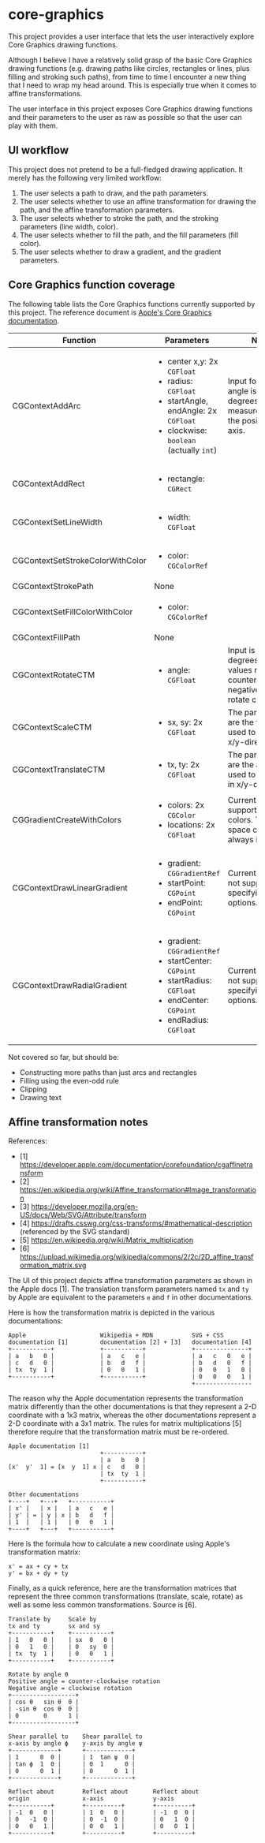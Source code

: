 # core-graphics

This project provides a user interface that lets the user interactively explore Core Graphics drawing functions.

Although I believe I have a relatively solid grasp of the basic Core Graphics drawing functions (e.g. drawing paths like circles, rectangles or lines, plus filling and stroking such paths), from time to time I encounter a new thing that I need to wrap my head around. This is especially true when it comes to affine transformations.

The user interface in this project exposes Core Graphics drawing functions and their parameters to the user as raw as possible so that the user can play with them.

## UI workflow

This project does not pretend to be a full-fledged drawing application. It merely has the following very limited workflow:

1. The user selects a path to draw, and the path parameters.
2. The user selects whether to use an affine transformation for drawing the path, and the affine transformation parameters.
3. The user selects whether to stroke the path, and the stroking parameters (line width, color).
4. The user selects whether to fill the path, and the fill parameters (fill color).
5. The user selects whether to draw a gradient, and the gradient parameters.

## Core Graphics function coverage

The following table lists the Core Graphics functions currently supported by this project. The reference document is [Apple's Core Graphics documentation](https://developer.apple.com/documentation/coregraphics?language=objc).

| Function         | Parameters | Notes |
|------------------|------------|-------|
| CGContextAddArc | <ul><li>center x,y: 2x `CGFloat`</li> <li>radius: `CGFloat`</li> <li>startAngle, endAngle: 2x `CGFloat`</li> <li>clockwise: `boolean` (actually `int`)</li></ul> | Input for start/end angle is in degrees, measured from the positive x-axis. |
| CGContextAddRect | <ul><li>rectangle: `CGRect`</li></ul> | |
| CGContextSetLineWidth | <ul><li>width: `CGFloat`</li></ul> | |
| CGContextSetStrokeColorWithColor | <ul><li>color: `CGColorRef`</li></ul> | |
| CGContextStrokePath | None | |
| CGContextSetFillColorWithColor | <ul><li>color: `CGColorRef`</li></ul> | |
| CGContextFillPath | None | |
| CGContextRotateCTM | <ul><li>angle: `CGFloat`</li></ul> | Input is in degrees, positive values rotate counterclockwise, negative values rotate clockwise. |
| CGContextScaleCTM | <ul><li>sx, sy: 2x `CGFloat`</li></ul> | The parameters are the factors used to scale in x/y-direction. |
| CGContextTranslateCTM | <ul><li>tx, ty: 2x `CGFloat`</li></ul> | The parameters are the amounts used to translate in x/y-direction. |
| CGGradientCreateWithColors | <ul><li>colors: 2x `CGColor`</li> <li>locations: 2x `CGFloat`</li></ul> | Currently supports only two colors. The color space currently always is RGB. |
| CGContextDrawLinearGradient | <ul><li>gradient: `CGGradientRef`</li> <li>startPoint: `CGPoint`</li> <li>endPoint: `CGPoint`</li></ul> | Currently does not support specifying options. |
| CGContextDrawRadialGradient | <ul><li>gradient: `CGGradientRef`</li> <li>startCenter: `CGPoint`</li> <li>startRadius: `CGFloat`</li> <li>endCenter: `CGPoint`</li> <li>endRadius: `CGFloat`</li></ul> | Currently does not support specifying options. |

Not covered so far, but should be:

* Constructing more paths than just arcs and rectangles
* Filling using the even-odd rule
* Clipping
* Drawing text

## Affine transformation notes

References:

- [1] https://developer.apple.com/documentation/corefoundation/cgaffinetransform
- [2] https://en.wikipedia.org/wiki/Affine_transformation#Image_transformation
- [3] https://developer.mozilla.org/en-US/docs/Web/SVG/Attribute/transform
- [4] https://drafts.csswg.org/css-transforms/#mathematical-description (referenced by the SVG standard)
- [5] https://en.wikipedia.org/wiki/Matrix_multiplication
- [6] https://upload.wikimedia.org/wikipedia/commons/2/2c/2D_affine_transformation_matrix.svg

The UI of this project depicts affine transformation parameters as shown in the Apple docs [1]. The translation transform parameters named `tx` and `ty` by Apple are equivalent to the parameters `e` and `f` in other documentations.

Here is how the transformation matrix is depicted in the various documentations:

```
Apple                     Wikipedia + MDN           SVG + CSS
documentation [1]         documentation [2] + [3]   documentation [4]
+-----------+             +-----------+             +---------------+
| a   b   0 |             | a   c   e |             | a   c   0   e |
| c   d   0 |             | b   d   f |             | b   d   0   f |
| tx  ty  1 |             | 0   0   1 |             | 0   0   1   0 |
+-----------+             +-----------+             | 0   0   0   1 |
                                                    +----------------
```

The reason why the Apple documentation represents the transformation matrix differently than the other documentations is that they represent a 2-D coordinate with a 1x3 matrix, whereas the other documentations represent a 2-D coordinate with a 3x1 matrix. The rules for matrix multiplications [5] therefore require that the transformation matrix must be re-ordered.

```
Apple documentation [1]
                          +-----------+
                          | a   b   0 |
[x'  y'  1] = [x  y  1] x | c   d   0 |
                          | tx  ty  1 |
                          +-----------+

Other documentations
+----+   +---+   +-----------+
| x' |   | x |   | a   c   e |
| y' | = | y | x | b   d   f |
| 1  |   | 1 |   | 0   0   1 |
+----+   +---+   +-----------+
```

Here is the formula how to calculate a new coordinate using Apple's transformation matrix:

```
x' = ax + cy + tx
y' = bx + dy + ty
```

Finally, as a quick reference, here are the transformation matrices that represent the three common transformations (translate, scale, rotate) as well as some less common transformations. Source is [6].

```                                  
Translate by     Scale by
tx and ty        sx and sy
+-----------+    +-----------+
| 1   0   0 |    | sx  0   0 |
| 0   1   0 |    | 0   sy  0 |
| tx  ty  1 |    | 0   0   1 |
+-----------+    +-----------+

Rotate by angle θ
Positive angle = counter-clockwise rotation
Negative angle = clockwise rotation
+------------------+
| cos θ   sin θ  0 |
| -sin θ  cos θ  0 |
| 0       0      1 |
+------------------+

Shear parallel to    Shear parallel to
x-axis by angle ϕ    y-axis by angle ψ
+-------------+      +-------------+
| 1      0  0 |      | 1  tan ψ  0 |
| tan ϕ  1  0 |      | 0  1      0 |
| 0      0  1 |      | 0      0  1 |
+-------------+      +-------------+

Reflect about        Reflect about       Reflect about
origin               x-axis              y-axis
+-----------+        +----------+        +----------+
| -1  0   0 |        | 1  0   0 |        | -1  0  0 |
| 0   -1  0 |        | 0  -1  0 |        | 0   1  0 |
| 0   0   1 |        | 0  0   1 |        | 0   0  1 |
+-----------+        +----------+        +----------+
```